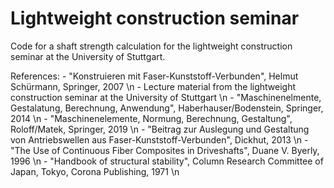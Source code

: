 # Lightweight construction seminar

Code for a shaft strength calculation for the lightweight construction seminar at the University of Stuttgart.

References:
    - "Konstruieren mit Faser-Kunststoff-Verbunden", Helmut Schürmann, Springer, 2007 \n
    - Lecture material from the lightweight construction seminar at the University of Stuttgart \n
    - "Maschinenelmente, Gestalatung, Berechnung, Anwendung", Haberhauser/Bodenstein, Springer, 2014 \n
    - "Maschinenelemente, Normung, Berechnung, Gestaltung", Roloff/Matek, Springer, 2019 \n
    - "Beitrag zur Auslegung und Gestaltung von Antriebswellen aus Faser-Kunststoff-Verbunden", Dickhut, 2013 \n
    - "The Use of Continuous Fiber Composites in Driveshafts", Duane V. Byerly, 1996 \n
    - "Handbook of structural stability", Column Research Committee of Japan, Tokyo, Corona Publishing, 1971 \n
